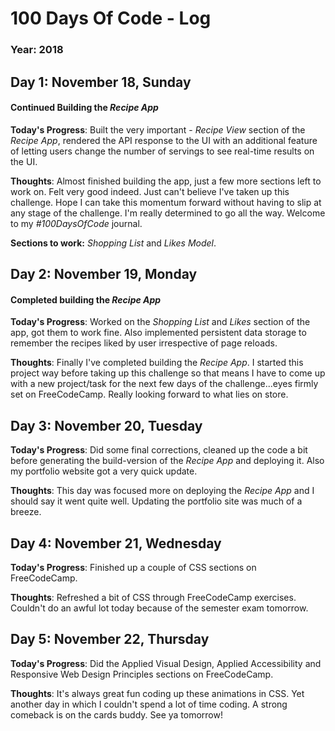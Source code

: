 # 100 Days Of Code - Log

<!-- ## Day 0: February 30, 2016 (Example 1)
##### (delete me or comment me out)

**Today's Progress**: Fixed CSS, worked on canvas functionality for the app.

**Thoughts:** I really struggled with CSS, but, overall, I feel like I am slowly getting better at it. Canvas is still new for me, but I managed to figure out some basic functionality.

**Link to work:** [Calculator App](http://www.example.com) -->
### Year: 2018

## Day 1: November 18, Sunday

#### Continued Building the _Recipe App_ 

**Today's Progress**: Built the very important - _Recipe View_ section of the _Recipe App_, rendered the API response to the UI with an additional feature of letting users change the number of servings to see real-time results on the UI.  

**Thoughts**: Almost finished building the app, just a few more sections left to work on. Felt very good indeed. Just can't believe I've taken up this challenge. Hope I can take this momentum forward without having to slip at any stage of the challenge. I'm really determined to go all the way. Welcome to my *#100DaysOfCode* journal.

**Sections to work:**  _Shopping List_ and _Likes Model_. 


## Day 2: November 19, Monday

#### Completed building the _Recipe App_

**Today's Progress**: Worked on the _Shopping List_ and _Likes_ section of the app, got them to work fine. Also implemented persistent data storage to remember the recipes liked by user irrespective of page reloads.  

**Thoughts**: Finally I've completed building the _Recipe App_. I started this project way before taking up this challenge so that means I have to come up with a new project/task for the next few days of the challenge...eyes firmly set on FreeCodeCamp. Really looking forward to what lies on store. 

## Day 3: November 20, Tuesday

**Today's Progress**: Did some final corrections, cleaned up the code a bit before generating the build-version of the _Recipe App_ and deploying it. Also my portfolio website got a very quick update.

**Thoughts**: This day was focused more on deploying the _Recipe App_ and I should say it went quite well. Updating the portfolio site was much of a breeze. 

## Day 4: November 21, Wednesday

**Today's Progress**: Finished up a couple of CSS sections on FreeCodeCamp.  

**Thoughts**: Refreshed a bit of CSS through FreeCodeCamp exercises. Couldn't do an awful lot today because of the semester exam tomorrow. 

## Day 5: November 22, Thursday

**Today's Progress**: Did the Applied Visual Design, Applied Accessibility and Responsive Web Design Principles sections on FreeCodeCamp. 

**Thoughts**: It's always great fun coding up these animations in CSS. Yet another day in which I couldn't spend a lot of time coding. A strong comeback is on the cards buddy. See ya tomorrow!  